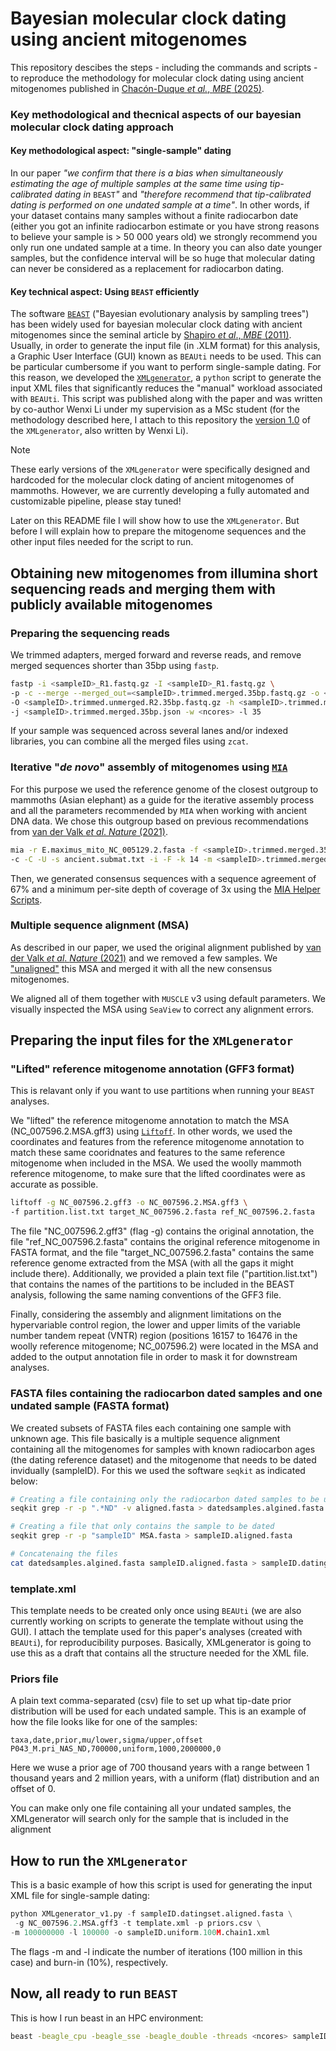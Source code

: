 # Bayesian molecular clock dating using ancient mitogenomes

This repository descibes the steps - including the commands and scripts - to reproduce the methodology for molecular clock dating using ancient mitogenomes published in [Chacón-Duque _et al._, _MBE_ (2025)](https://academic.oup.com/mbe/article/42/4/msaf065/8107989).

### Key methodological and thecnical aspects of our bayesian molecular clock dating approach 

#### Key methodological aspect: "single-sample" dating

In our paper _"we confirm that there is a bias when simultaneously estimating the age of multiple samples at the same time using tip-calibrated dating in_ ```BEAST```_"_ and _"therefore recommend that tip-calibrated dating is performed on one undated sample at a time"_. In other words, if your dataset contains many samples without a finite radiocarbon date (either you got an infinite radiocarbon estimate or you have strong reasons to believe your sample is > 50 000 years old) we strongly recommend you only run one undated sample at a time. In theory you can also date younger samples, but the confidence interval will be so huge that molecular dating can never be considered as a replacement for radiocarbon dating. 

#### Key technical aspect: Using ```BEAST``` efficiently

The software [```BEAST```](https://bmcecolevol.biomedcentral.com/articles/10.1186/1471-2148-7-214) ("Bayesian evolutionary analysis by sampling trees") has been widely used for bayesian molecular clock dating with ancient mitogenomes since the seminal article by [Shapiro _et al_., _MBE_ (2011)](https://academic.oup.com/mbe/article/28/2/879/1212114). Usually, in order to generate the input file (in .XLM format) for this analysis, a Graphic User Interface (GUI) known as ```BEAUti``` needs to be used. This can be particular cumbersome if you want to perform single-sample dating. For this reason, we developed the [```XMLgenerator```](https://github.com/VanssyLi/beastXMLgenerator/tree/main), a ```python``` script to generate the input XML files that significantly reduces the "manual" workload associated with ```BEAUti```. This script was published along with the paper and was written by co-author Wenxi Li under my supervision as a MSc student (for the methodology described here, I attach to this repository the [version 1.0](https://github.com/jcchacond/ancient_mitogenomes_molecular_clock_dating/blob/main/XMLgenerator_v1.py) of the ```XMLgenerator```, also written by Wenxi Li).

> [!NOTE]
> These early versions of the ```XMLgenerator``` were specifically designed and hardcoded for the molecular clock dating of ancient mitogenomes of mammoths. However, we are currently developing a fully automated and customizable pipeline, please stay tuned!

Later on this README file I will show how to use the ```XMLgenerator```. But before I will explain how to prepare the mitogenome sequences and the other input files needed for the script to run.

## Obtaining new mitogenomes from illumina short sequencing reads and merging them with publicly available mitogenomes

### Preparing the sequencing reads

We trimmed adapters, merged forward and reverse reads, and remove merged sequences shorter than 35bp using ```fastp```.

```bash
fastp -i <sampleID>_R1.fastq.gz -I <sampleID>_R1.fastq.gz \
-p -c --merge --merged_out=<sampleID>.trimmed.merged.35bp.fastq.gz -o <sampleID>.trimmed.unmerged.R1.35bp.fastq.gz \
-O <sampleID>.trimmed.unmerged.R2.35bp.fastq.gz -h <sampleID>.trimmed.merged.35bp.html \
-j <sampleID>.trimmed.merged.35bp.json -w <ncores> -l 35
```

If your sample was sequenced across several lanes and/or indexed libraries, you can combine all the merged files using ```zcat```.

### Iterative "_de novo_" assembly of mitogenomes using [```MIA```](https://github.com/mpieva/mapping-iterative-assembler/)

For this purpose we used the reference genome of the closest outgroup to mammoths (Asian elephant) as a guide for the iterative assembly process and all the parameters recommended by ```MIA``` when working with ancient DNA data. We chose this outgroup based on previous recommendations from [van der Valk _et al_. _Nature_ (2021)](https://www.nature.com/articles/s41586-021-03224-9).

```bash
mia -r E.maximus_mito_NC_005129.2.fasta -f <sampleID>.trimmed.merged.35bp.fastq \
-c -C -U -s ancient.submat.txt -i -F -k 14 -m <sampleID>.trimmed.merged.35bp.maln
```

Then, we generated consensus sequences with a sequence agreement of 67% and a minimum per-site depth of coverage of 3x using the [MIA Helper Scripts](https://github.com/aersoares81/mia-helper-scripts).

### Multiple sequence alignment (MSA)

As described in our paper, we used the original alignment published by [van der Valk _et al_. _Nature_ (2021)](https://www.nature.com/articles/s41586-021-03224-9) and we removed a few samples. We ["unaligned"](https://github.com/jcchacond/unalignMSA) this MSA and merged it with all the new consensus mitogenomes.

We aligned all of them together with ```MUSCLE``` v3 using default parameters. We visually inspected the MSA using ```SeaView``` to correct any alignment errors.

## Preparing the input files for the ```XMLgenerator```

### "Lifted" reference mitogenome annotation (GFF3 format)

This is relavant only if you want to use partitions when running your ```BEAST``` analyses.

We "lifted" the reference mitogenome annotation to match the MSA (NC_007596.2.MSA.gff3) using [```Liftoff```](https://github.com/agshumate/Liftoff). In other words, we used the coordinates and features from the reference mitogenome annotation to match these same cooridnates and features to the same reference mitogenome when included in the MSA. We used the woolly mammoth reference mitogenome, to make sure that the lifted coordinates were as accurate as possible. 

```bash
liftoff -g NC_007596.2.gff3 -o NC_007596.2.MSA.gff3 \
-f partition.list.txt target_NC_007596.2.fasta ref_NC_007596.2.fasta
```
The file "NC_007596.2.gff3" (flag -g) contains the original annotation, the file "ref_NC_007596.2.fasta" contains the original reference mitogenome in FASTA format, and the file "target_NC_007596.2.fasta" contains the same reference genome extracted from the MSA (with all the gaps it might include there). Additionally, we provided a plain text file ("partition.list.txt") that contains the names of the partitions to be included in the BEAST analysis, following the same naming conventions of the GFF3 file.

Finally, considering the assembly and alignment limitations on the hypervariable control region, the lower and upper limits of the variable number tandem repeat (VNTR) region (positions 16157 to 16476 in the woolly reference mitogenome; NC_007596.2) were located in the MSA and added to the output annotation file in order to mask it for downstream analyses.

### FASTA files containing the radiocarbon dated samples and one undated sample (FASTA format)

We created subsets of FASTA files each containing one sample with unknown age. This file basically is a multiple sequence alignment containing all the mitogenomes for samples with known radiocarbon ages (the dating reference dataset) and the mitogenome that needs to be dated invidually (sampleID). For this we used the software ```seqkit``` as indicated below:

```bash
# Creating a file containing only the radiocarbon dated samples to be used as reference for dating
seqkit grep -r -p ".*ND" -v aligned.fasta > datedsamples.algined.fasta

# Creating a file that only contains the sample to be dated
seqkit grep -r -p "sampleID" MSA.fasta > sampleID.aligned.fasta

# Concatenaing the files
cat datedsamples.algined.fasta sampleID.aligned.fasta > sampleID.datingset.aligned.fasta
```

### template.xml

This template needs to be created only once using ```BEAUti``` (we are also currently working on scripts to generate the template without using the GUI). I attach the template used for this paper's analyses (created with ```BEAUti```), for reproducibility purposes. Basically, XMLgenerator is going to use this as a draft that contains all the structure needed for the XML file.

### Priors file

A plain text comma-separated (csv) file to set up what tip-date prior distribution will be used for each undated sample. This is an example of how the file looks like for one of the samples:

```csv
taxa,date,prior,mu/lower,sigma/upper,offset
P043_M.pri_NAS_ND,700000,uniform,1000,2000000,0
```

Here we wuse a prior age of 700 thousand years with a range between 1 thousand years and 2 million years, with a uniform (flat) distribution and an offset of 0.

You can make only one file containing all your undated samples, the XMLgenerator will search only for the sample that is included in the alignment 


## How to run  the ```XMLgenerator```

This is a basic example of how this script is used for generating the input XML file for single-sample dating:

```python
python XMLgenerator_v1.py -f sampleID.datingset.aligned.fasta \
 -g NC_007596.2.MSA.gff3 -t template.xml -p priors.csv \
-m 100000000 -l 100000 -o sampleID.uniform.100M.chain1.xml
```

The flags -m and -l indicate the number of iterations (100 million in this case) and burn-in (10%), respectively.

## Now, all ready to run ```BEAST```

This is how I run beast in an HPC environment:

```bash
beast -beagle_cpu -beagle_sse -beagle_double -threads <ncores> sampleID.uniform.100M.chain1.xml
```
